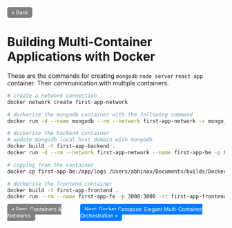<div style="display: flex; justify-content: space-between;">
  <a href="3.%20Containers%20&%20Networks.md" style="padding: 5px 10px; background-color: gray; color: white; text-decoration: none; border-radius: 5px;font-size: 12px">&laquo; Back</a>
  <div> </div>
</div>

# Building Multi-Container Applications with Docker

These are the commands for creating `mongodb` `node server` `react app` container. Their communication with multiple containers.

```bash
# create a network connection
docker network create first-app-network

# dockerise the mongodb container with the following command
docker run -d --name mongodb --rm --network first-app-network -v mongo_data:/data/db mongo

# dockerise the backend container
# update mongodb local host domain with mongodb
docker build -t first-app-backend .
docker run -d --rm --network first-app-network --name first-app-be -p 80:80 -v first_app_be_logs:/app/logs -v "/Users/abhinav/Documents/builds/Docker-Learn/multi-01-starting-setup/backend:/app" -v /app/node_modules first-app-backend 

# copying from the container
docker cp first-app-be:/app/logs /Users/abhinav/Documents/builds/Docker-Learn/multi-01-starting-setup

# dockerise the frontend container
docker build -t first-app-frontend .
docker run --rm --name first-app-fe -p 3000:3000 -it first-app-frontend
```

<div style="display: flex; justify-content: space-between;">
  <div> 
    <a href="3.%20Containers%20&%20Networks.md" style="padding: 5px 10px; background-color: gray; color: white; text-decoration: none; border-radius: 5px;font-size: 12px">&laquo; Prev: Containers & Networks</a>
  </div>
  <div>
    <a href="5.%20Docker%20Compose:%20Elegant%20Multi-Container%20Orchestration.md" style="padding: 5px 10px; background-color: #007bff; color: white; text-decoration: none; border-radius: 5px;font-size: 12px">Next: Docker Compose: Elegant Multi-Container Orchestration &raquo;</a>
  </div>
</div>